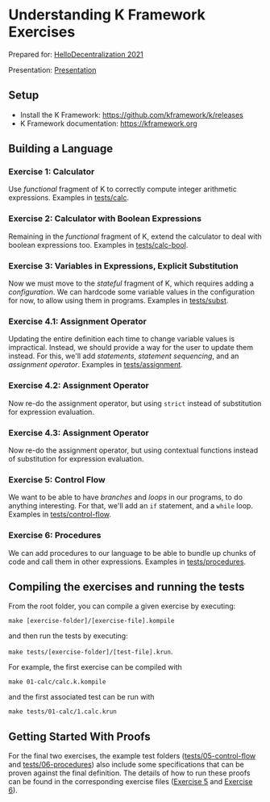 # Understanding K Framework Exercises

Prepared for: [HelloDecentralization 2021](https://hellodecentralization.com/)

Presentation: [Presentation](presentation.pdf)

## Setup

-   Install the K Framework: <https://github.com/kframework/k/releases>
-   K Framework documentation: <https://kframework.org>

## Building a Language

### Exercise 1: Calculator

Use *functional* fragment of K to correctly compute integer arithmetic expressions.
Examples in [tests/calc](tests/calc).

### Exercise 2: Calculator with Boolean Expressions

Remaining in the *functional* fragment of K, extend the calculator to deal with boolean expressions too.
Examples in [tests/calc-bool](tests/calc-bool).

### Exercise 3: Variables in Expressions, Explicit Substitution

Now we must move to the *stateful* fragment of K, which requires adding a *configuration*.
We can hardcode some variable values in the configuration for now, to allow using them in programs.
Examples in [tests/subst](tests/subst).

### Exercise 4.1: Assignment Operator

Updating the entire definition each time to change variable values is impractical.
Instead, we should provide a way for the user to update them instead.
For this, we'll add *statements*, *statement sequencing*, and an *assignment operator*.
Examples in [tests/assignment](tests/assignment).

### Exercise 4.2: Assignment Operator

Now re-do the assignment operator, but using `strict` instead of substitution for expression evaluation.

### Exercise 4.3: Assignment Operator

Now re-do the assignment operator, but using contextual functions instead of substitution for expression evaluation.

### Exercise 5: Control Flow

We want to be able to have *branches* and *loops* in our programs, to do anything interesting.
For that, we'll add an `if` statement, and a `while` loop.
Examples in [tests/control-flow](tests/control-flow).

### Exercise 6: Procedures

We can add procedures to our language to be able to bundle up chunks of code and call them in other expressions.
Examples in [tests/procedures](tests/procedures).

## Compiling the exercises and running the tests

From the root folder, you can compile a given exercise by executing:

```make [exercise-folder]/[exercise-file].kompile``` 

and then run the tests by executing:

```make tests/[exercise-folder]/[test-file].krun```.

For example, the first exercise can be compiled with 

```
make 01-calc/calc.k.kompile
```

and the first associated test can be run with 

```
make tests/01-calc/1.calc.krun
```

## Getting Started With Proofs

For the final two exercises, the example test folders ([tests/05-control-flow](tests/05-control-flow) and [tests/06-procedures](tests/06-procedures)) also include some specifications that can be proven against the final definition.
The details of how to run these proofs can be found in the corresponding exercise files ([Exercise 5](05-control-flow/README.md) and [Exercise 6](06-procedures/README.md)).

